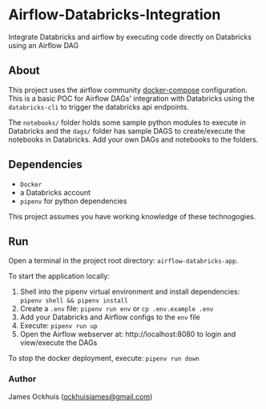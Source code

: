 # Airflow-Databricks-Integration
Integrate Databricks and airflow by executing code directly on Databricks using an Airflow DAG

## About
This project uses the airflow community [docker-compose](https://airflow.apache.org/docs/apache-airflow/2.5.2/docker-compose.yaml) configuration. This is a basic POC for Airflow DAGs' integration with Databricks using the `databricks-cli` to trigger the databricks api endpoints.

The `notebooks/` folder holds some sample python modules to execute in Databricks and the `dags/` folder has sample DAGS to create/execute the notebooks in Databricks. Add your own DAGs and notebooks to the folders.

## Dependencies
- `Docker`
- a Databricks account
- `pipenv` for python dependencies

This project assumes you have working knowledge of these technogogies.

## Run
Open a terminal in the project root directory: `airflow-databricks-app`. 

To start the application locally:
1. Shell into the pipenv virtual environment and install dependencies: `pipenv shell && pipenv install`
2. Create a `.env` file: `pipenv run env` or `cp .env.example .env`
3. Add your Databricks and Airflow configs to the `env` file
4. Execute: `pipenv run up`
5. Open the Airflow webserver at: http://localhost:8080 to login and view/execute the DAGs

To stop the docker deployment, execute: `pipenv run down`


### Author
James Ockhuis (ockhuisjames@gmail.com)
